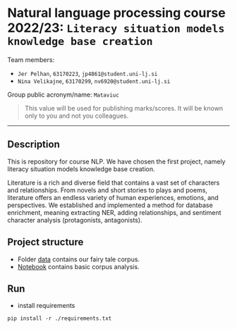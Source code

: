 # Natural language processing course 2022/23: `Literacy situation models knowledge base creation`

Team members:
 * `Jer Pelhan`, `63170223`, `jp4861@student.uni-lj.si`
 * `Nina Velikajne`, `63170299`, `nv6920@student.uni-lj.si`

Group public acronym/name: `Mataviuc`
 > This value will be used for publishing marks/scores. It will be known only to you and not you colleagues.

____________________________________
## Description
This is repository for course NLP. We have chosen the first project, namely literacy situation models knowledge base creation.

Literature is a rich and diverse field that contains a vast set of characters and relationships. From novels and short stories to plays and poems, literature offers an endless variety of human experiences, emotions, and perspectives. We established and implemented a method for database enrichment, meaning extracting NER, adding relationships, and sentiment character analysis (protagonists, antagonists).

## Project structure
* Folder [data](data/) contains our fairy tale corpus.
* [Notebook](corpus_analysis.ipynb) contains basic corpus analysis.

## Run
* install requirements
```
pip install -r ./requirements.txt
```